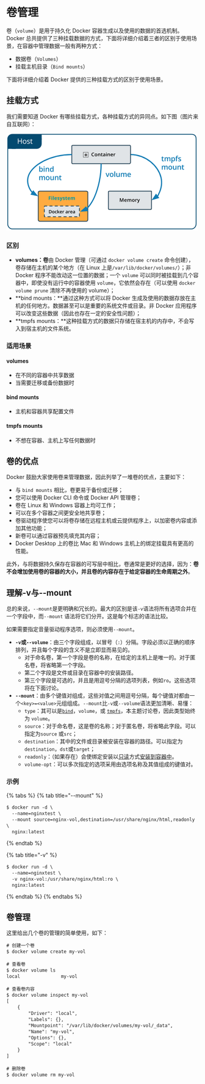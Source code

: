 # 卷管理

卷（`volume`）是用于持久化 Docker 容器生成以及使用的数据的首选机制。Docker 总共提供了三种挂载数据的方式，下面将详细介绍着三者的区别于使用场景，在容器中管理数据一般有两种方式：

* 数据卷（`Volumes`）
* 挂载主机目录（`Bind mounts`）

下面将详细介绍着 Docker 提供的三种挂载方式的区别于使用场景。

## 挂载方式

我们需要知道 Docker 有哪些挂载方式，各种挂载方式的异同点。如下图（图片来自互联网）：

![](../.gitbook/assets/image%20%2818%29.png)

### **区别**

* **volumes：卷**由 Docker 管理（可通过 `docker volume create` 命令创建），卷存储在主机的某个地方（在 Linux 上是`/var/lib/docker/volumes/`）；非 Docker 程序不能改动这一位置的数据；一个 `volume` 可以同时被挂载到几个容器中，即使没有运行中的容器使用 `volume`，它依然会存在（可以使用 `docker volume prune` 清除不再使用的 volume）；
* **bind mounts：**通过这种方式可以将 Docker 生成及使用的数据存放在主机的任何地方。数据甚至可以是重要的系统文件或目录。非 Docker 应用程序可以改变这些数据（因此也存在一定的安全性问题）；
* **tmpfs mounts：**这种挂载方式的数据只存储在宿主机的内存中，不会写入到宿主机的文件系统。

### 适用场景

#### **volumes**

* 在不同的容器中共享数据
* 当需要迁移或备份数据时

#### bind mounts

* 主机和容器共享配置文件

#### tmpfs mounts

* 不想在容器、主机上写任何数据时

## 卷的优点

Docker 鼓励大家使用卷来管理数据，因此列举了一堆卷的优点，主要如下：

* 与 `bind mounts` 相比，卷更易于备份或迁移；
* 您可以使用 Docker CLI 命令或 Docker API 管理卷；
* 卷在 Linux 和 Windows 容器上均可工作；
* 可以在多个容器之间更安全地共享卷；
* 卷驱动程序使您可以将卷存储在远程主机或云提供程序上，以加密卷内容或添加其他功能；
* 新卷可以通过容器预先填充其内容；
* Docker Desktop 上的卷比 Mac 和 Windows 主机上的绑定挂载具有更高的性能。

此外，与将数据持久保存在容器的可写层中相比，卷通常是更好的选择，因为：**卷不会增加使用卷的容器的大小，并且卷的内容存在于给定容器的生命周期之外**。

## 理解-v与--mount

总的来说，`--mount`是更明确和冗长的。最大的区别是该`-v`语法将所有选项合并在一个字段中，而`--mount` 语法将它们分开。这是每个标志的语法比较。

如果需要指定音量驱动程序选项，则必须使用`--mount`。

* **`-v`或`--volume`**：由三个字段组成，以冒号（`:`）分隔。字段必须以正确的顺序排列，并且每个字段的含义不是立即显而易见的。
  * 对于命名卷，第一个字段是卷的名称，在给定的主机上是唯一的。对于匿名卷，将省略第一个字段。
  * 第二个字段是文件或目录在容器中的安装路径。
  * 第三个字段是可选的，并且是用逗号分隔的选项列表，例如`ro`。这些选项将在下面讨论。
* **`--mount`**：由多个键值对组成，这些对值之间用逗号分隔，每个键值对都由一个`<key>=<value>`元组组成。`--mount`比`-v`或`--volume`语法更加清晰、易懂：
  * `type`：其可以是[`bind`](https://docs.docker.com/storage/bind-mounts/)，`volume`，或 [`tmpfs`](https://docs.docker.com/storage/tmpfs/)，本主题讨论卷，因此类型始终为 `volume`。
  * `source`：对于命名卷，这是卷的名称；对于匿名卷，将省略此字段。可以指定为`source` 或`src`；
  * `destination`：其中的文件或目录被安装在容器的路径。可以指定为`destination`，`dst`或`target`；
  * `readonly`：（如果存在）会使绑定安装以[只读](https://docs.docker.com/storage/volumes/#use-a-read-only-volume)方式[安装到容器中](https://docs.docker.com/storage/volumes/#use-a-read-only-volume)。
  * `volume-opt`：可以多次指定的选项采用由选项名称及其值组成的键值对。

### 示例

{% tabs %}
{% tab title="--mount" %}
```text
$ docker run -d \
  --name=nginxtest \
  --mount source=nginx-vol,destination=/usr/share/nginx/html,readonly \
  nginx:latest
```
{% endtab %}

{% tab title="-v" %}
```text
$ docker run -d \
  --name=nginxtest \
  -v nginx-vol:/usr/share/nginx/html:ro \
  nginx:latest
```
{% endtab %}
{% endtabs %}

## 卷管理

这里给出几个卷的管理的简单使用，如下：

```text
# 创建一个卷
$ docker volume create my-vol

# 查看卷
$ docker volume ls
local               my-vol

# 查看卷内容
$ docker volume inspect my-vol
[
    {
        "Driver": "local",
        "Labels": {},
        "Mountpoint": "/var/lib/docker/volumes/my-vol/_data",
        "Name": "my-vol",
        "Options": {},
        "Scope": "local"
    }
]

# 删除卷
$ docker volume rm my-vol
```




